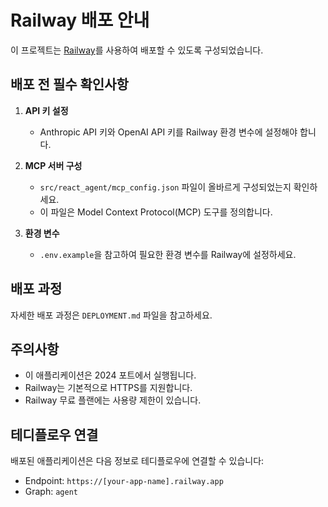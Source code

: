 # Railway 배포 안내

이 프로젝트는 [Railway](https://railway.app/)를 사용하여 배포할 수 있도록 구성되었습니다.

## 배포 전 필수 확인사항

1. **API 키 설정**
   - Anthropic API 키와 OpenAI API 키를 Railway 환경 변수에 설정해야 합니다.

2. **MCP 서버 구성**
   - `src/react_agent/mcp_config.json` 파일이 올바르게 구성되었는지 확인하세요.
   - 이 파일은 Model Context Protocol(MCP) 도구를 정의합니다.

3. **환경 변수**
   - `.env.example`을 참고하여 필요한 환경 변수를 Railway에 설정하세요.

## 배포 과정

자세한 배포 과정은 `DEPLOYMENT.md` 파일을 참고하세요.

## 주의사항

- 이 애플리케이션은 2024 포트에서 실행됩니다.
- Railway는 기본적으로 HTTPS를 지원합니다.
- Railway 무료 플랜에는 사용량 제한이 있습니다.

## 테디플로우 연결

배포된 애플리케이션은 다음 정보로 테디플로우에 연결할 수 있습니다:
- Endpoint: `https://[your-app-name].railway.app`
- Graph: `agent` 